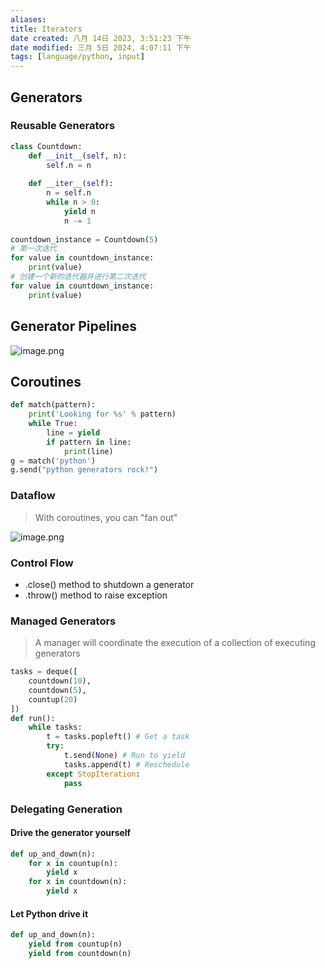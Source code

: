 ```yaml
---
aliases: 
title: Iterators
date created: 八月 14日 2023, 3:51:23 下午
date modified: 三月 5日 2024, 4:07:11 下午
tags: [language/python, input]
---
```


## Generators

### Reusable Generators
```python
class Countdown:
    def __init__(self, n):
        self.n = n
        
    def __iter__(self):
        n = self.n
        while n > 0:
            yield n
            n -= 1
            
countdown_instance = Countdown(5)
# 第一次迭代
for value in countdown_instance:
    print(value)
# 创建一个新的迭代器并进行第二次迭代
for value in countdown_instance:
    print(value)
```

## Generator Pipelines

![image.png](https://typora-tes.oss-cn-shanghai.aliyuncs.com/picgo/20230814192011.png)

## Coroutines

```python
def match(pattern):  
    print('Looking for %s' % pattern)  
    while True:  
        line = yield  
        if pattern in line:  
            print(line)
g = match('python')
g.send("python generators rock!")
```

### Dataflow
> With coroutines, you can "fan out"

![image.png](https://typora-tes.oss-cn-shanghai.aliyuncs.com/picgo/20230814195058.png)

### Control Flow

- .close() method to shutdown a generator
- .throw() method to raise exception

### Managed Generators
>A manager will coordinate the execution of a collection of executing generators

```python
tasks = deque([
	countdown(10),
	countdown(5),
	countup(20)
])
def run():
	while tasks:
		t = tasks.popleft() # Get a task
		try:
			t.send(None) # Run to yield
			tasks.append(t) # Reschedule
		except StopIteration:
			pass
```

### Delegating Generation
#### Drive the generator yourself
```python
def up_and_down(n):
	for x in countup(n):
		yield x
	for x in countdown(n):
		yield x
```

#### Let Python drive it
```python
def up_and_down(n):
	yield from countup(n)
	yield from countdown(n)
```
